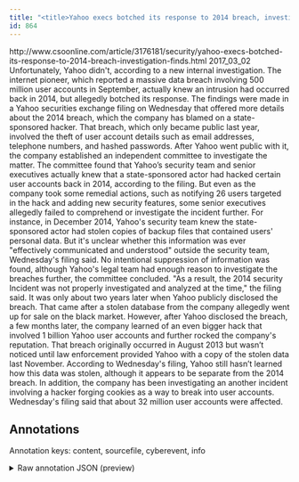 ```yaml
---
title: "<title>Yahoo execs botched its response to 2014 breach, investigation finds | CSO Online</title>"
id: 864
---
```


<title>Yahoo execs botched its response to 2014 breach, investigation finds | CSO Online</title>
<source> http://www.csoonline.com/article/3176181/security/yahoo-execs-botched-its-response-to-2014-breach-investigation-finds.html </source>
<date> 2017_03_02 </date>
<text>
Unfortunately, Yahoo didn't, according to a new internal investigation.
The internet pioneer, which reported a massive data breach involving 500 million user accounts in September, actually knew an intrusion had occurred back in 2014, but allegedly botched its response.
The findings were made in a Yahoo securities exchange filing on Wednesday that offered more details about the 2014 breach, which the company has blamed on a state-sponsored hacker.
That breach, which only became public last year, involved the theft of user account details such as email addresses, telephone numbers, and hashed passwords.
After Yahoo went public with it, the company established an independent committee to investigate the matter.
The committee found that Yahoo’s security team and senior executives actually knew that a state-sponsored actor had hacked certain user accounts back in 2014, according to the filing.
But even as the company took some remedial actions, such as notifying 26 users targeted in the hack and adding new security features, some senior executives allegedly failed to comprehend or investigate the incident further.
For instance, in December 2014, Yahoo's security team knew the state-sponsored actor had stolen copies of backup files that contained users' personal data.
But it's unclear whether this information was ever "effectively communicated and understood" outside the security team, Wednesday's filing said.
No intentional suppression of information was found, although Yahoo's legal team had enough reason to investigate the breaches further, the committee concluded.
"As a result, the 2014 security Incident was not properly investigated and analyzed at the time," the filing said.
It was only about two years later when Yahoo publicly disclosed the breach.
That came after a stolen database from the company allegedly went up for sale on the black market.
However, after Yahoo disclosed the breach, a few months later, the company learned of an even bigger hack that involved 1 billion Yahoo user accounts and further rocked the company's reputation.
That breach originally occurred in August 2013 but wasn’t noticed until law enforcement provided Yahoo with a copy of the stolen data last November.
According to Wednesday's filing, Yahoo still hasn’t learned how this data was stolen, although it appears to be separate from the 2014 breach.
In addition, the company has been investigating an another incident involving a hacker forging cookies as a way to break into user accounts.
Wednesday's filing said that about 32 million user accounts were affected.
</text>



## Annotations

Annotation keys: content, sourcefile, cyberevent, info

<details>
<summary>Raw annotation JSON (preview)</summary>

```json
{
  "content": "Unfortunately, Yahoo didn't, according to a new internal investigation. The internet pioneer, which reported a massive data breach involving 500 million user accounts in September, actually knew an intrusion had occurred back in 2014, but allegedly botched its response. The findings were made in a Yahoo securities exchange filing on Wednesday that offered more details about the 2014 breach, which the company has blamed on a state-sponsored hacker. That breach, which only became public last year, involved the theft of user account details such as email addresses, telephone numbers, and hashed passwords. After Yahoo went public with it, the company established an independent committee to investigate the matter. The committee found that Yahoo\u2019s security team and senior executives actually knew that a state-sponsored actor had hacked certain user accounts back in 2014, according to the filing. But even as the company took some remedial actions, such as notifying 26 users targeted in the hack and adding new security features, some senior executives allegedly failed to comprehend or investigate the incident further. For instance, in December 2014, Yahoo's security team knew the state-sponsored actor had stolen copies of backup files that contained users' personal data. But it's unclear whether this information was ever \"effectively communicated and understood\" outside the security team, Wednesday's filing said. No intentional suppression of information was found, although Yahoo's legal team had enough reason to investigate the breaches further, the committee concluded. \"As a result, the 2014 security Incident was not properly investigated and analyzed at the time,\" the filing said. It was only about two years later when Yahoo publicly disclosed the breach. That came after a stolen database from the company allegedly went up for sale on the black market. However, after Yahoo disclosed the breach, a few months later, the company learned of an even bigger hack that involved 1 billion Yahoo user accounts and further rocked the company's reputation. That breach originally occurred in August\u00a02013\u00a0but wasn\u2019t noticed until law enforcement provided Yahoo with a copy of the stolen data last November. According to Wednesday's filing, Yahoo still hasn\u2019t learned how this data was stolen, although it appears to be separate from the 2014 breach. In addition, the company has been investigating an another incident involving a hacker forging cookies as a way to break into user accounts. Wednesday's filing said that about 32 million user accounts were affected.",
  "sourcefile": "864.txt",
  "cyberevent": {
    "hopper": [
      {
        "index": 0,
        "relation": "Same",
        "events": [
          {
            "index": "E4",
            "type": "Attack",
            "realis": "Generic",
            "nugget": {
              "startOffset": 452,
              "index": "T12",
              "endOffset": 463,
              "text": "That breach"
            },
            "argument": [
              {
                "index": "T13",
                "text": "last year",
                "endOffset": 499,
                "role": {
                  "type": "Time"
                },
                "startOffset": 490,
                "type": "Time"
              }
            ],
            "subtype": "Databreach"
          },
          {
            "index": "E3",
            "type": "Attack",
            "realis": "Generic",
            "nugget": {
              "startOffset": 510,
              "index": "T7",
              "endOffset": 519,
              "text": "the theft"
            },
            "argument": [
              {
                "index": "T8",
                "text": "user account details",
                "endOffset": 543,
                "role": {
                  "type": "Compromised-Data"
                },
                "startOffset": 523,
                "type": "PII"
         
```
</details>
